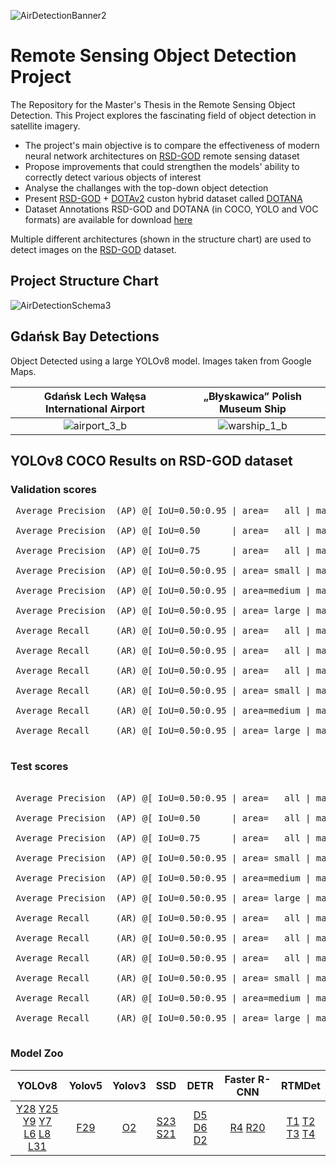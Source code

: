 ![AirDetectionBanner2](https://github.com/user-attachments/assets/94e4ac07-334e-4f95-a60b-399c1547e7aa)


# Remote Sensing Object Detection Project

The Repository for the Master's Thesis in the Remote Sensing Object Detection. This Project explores the fascinating field of object detection in satellite imagery.

- The project's main objective is to compare the effectiveness of modern neural network architectures on <a href="https://github.com/Dr-Zhuang/geospatial-object-detection">RSD-GOD</a>  remote sensing dataset
- Propose improvements that could strengthen the models' ability to correctly detect various objects of interest
- Analyse the challanges with the top-down object detection
- Present [RSD-GOD](https://github.com/Dr-Zhuang/geospatial-object-detection) + [DOTAv2](https://captain-whu.github.io/DOTA/dataset.html) custon hybrid dataset called [DOTANA](https://drive.google.com/file/d/1s0u--CU-VVmv0t_O9_3TNNA2VcLahLPu/view?usp=sharing)
- Dataset Annotations RSD-GOD and DOTANA (in COCO, YOLO and VOC formats) are available for download [here](https://drive.google.com/file/d/1aypqgUDdSnJbElffF6P864MAnz0v7BLb/view?usp=sharing)


Multiple different architectures (shown in the structure chart) are used to detect images on the <a href="https://github.com/Dr-Zhuang/geospatial-object-detection">RSD-GOD</a> dataset. 


## Project Structure Chart

![AirDetectionSchema3](https://github.com/user-attachments/assets/f2d02448-fc12-4505-8d7c-281f0832eaca)


## Gdańsk Bay Detections

Object Detected using a large YOLOv8 model. Images taken from Google Maps.


| Gdańsk Lech Wałęsa International Airport | „Błyskawica” Polish Museum Ship   | 
| :---:   | :---: | 
| ![airport_3_b](https://github.com/theATM/AirDetection/assets/48883111/fc29eefb-1b91-4a99-95f6-66f1be689579)  |  ![warship_1_b](https://github.com/theATM/AirDetection/assets/48883111/7ad746d7-29ca-4f7c-8335-fd92990f52c9) | 


## YOLOv8 COCO Results on RSD-GOD dataset


### Validation scores

<pre>
 Average Precision  (AP) @[ IoU=0.50:0.95 | area=   all | maxDets=100 ] = 0.675 <br/>
 Average Precision  (AP) @[ IoU=0.50      | area=   all | maxDets=100 ] = 0.972 <br/>
 Average Precision  (AP) @[ IoU=0.75      | area=   all | maxDets=100 ] = 0.794 <br/>
 Average Precision  (AP) @[ IoU=0.50:0.95 | area= small | maxDets=100 ] = 0.359 <br/>
 Average Precision  (AP) @[ IoU=0.50:0.95 | area=medium | maxDets=100 ] = 0.602 <br/>
 Average Precision  (AP) @[ IoU=0.50:0.95 | area= large | maxDets=100 ] = 0.722 <br/>
 Average Recall     (AR) @[ IoU=0.50:0.95 | area=   all | maxDets=  1 ] = 0.403 <br/>
 Average Recall     (AR) @[ IoU=0.50:0.95 | area=   all | maxDets= 10 ] = 0.726 <br/>
 Average Recall     (AR) @[ IoU=0.50:0.95 | area=   all | maxDets=100 ] = 0.739 <br/>
 Average Recall     (AR) @[ IoU=0.50:0.95 | area= small | maxDets=100 ] = 0.467 <br/>
 Average Recall     (AR) @[ IoU=0.50:0.95 | area=medium | maxDets=100 ] = 0.684 <br/>
 Average Recall     (AR) @[ IoU=0.50:0.95 | area= large | maxDets=100 ] = 0.784 <br/>
</pre>
  
 ### Test scores
  
<pre> 
 Average Precision  (AP) @[ IoU=0.50:0.95 | area=   all | maxDets=100 ] = 0.589 <br/>
 Average Precision  (AP) @[ IoU=0.50      | area=   all | maxDets=100 ] = 0.932 <br/>
 Average Precision  (AP) @[ IoU=0.75      | area=   all | maxDets=100 ] = 0.652 <br/>
 Average Precision  (AP) @[ IoU=0.50:0.95 | area= small | maxDets=100 ] = 0.135 <br/>
 Average Precision  (AP) @[ IoU=0.50:0.95 | area=medium | maxDets=100 ] = 0.418 <br/>
 Average Precision  (AP) @[ IoU=0.50:0.95 | area= large | maxDets=100 ] = 0.640 <br/>
 Average Recall     (AR) @[ IoU=0.50:0.95 | area=   all | maxDets=  1 ] = 0.364 <br/>
 Average Recall     (AR) @[ IoU=0.50:0.95 | area=   all | maxDets= 10 ] = 0.671 <br/>
 Average Recall     (AR) @[ IoU=0.50:0.95 | area=   all | maxDets=100 ] = 0.681 <br/>
 Average Recall     (AR) @[ IoU=0.50:0.95 | area= small | maxDets=100 ] = 0.228 <br/>
 Average Recall     (AR) @[ IoU=0.50:0.95 | area=medium | maxDets=100 ] = 0.587 <br/>
 Average Recall     (AR) @[ IoU=0.50:0.95 | area= large | maxDets=100 ] = 0.728 <br/>
</pre>

### Model Zoo


| YOLOv8  | Yolov5 | Yolov3 | SSD | DETR | Faster R-CNN | RTMDet
| :-----------: | :----: | :----: |  :----: | :----: | :----: | :----: |
| [Y28](https://drive.google.com/file/d/1ai4D---5uvQeoz2RzkisL5hlNCXDshSg/view?usp=sharing) [Y25](https://drive.google.com/file/d/1I4L0x9Hoo-8R9oGka45giOWHbq33AcEG/view?usp=sharing) <br> [Y9](https://drive.google.com/file/d/1bk0tnVXpOP7wc_9Pp2L16MuhuW1vxDG2/view?usp=sharing) [Y7](https://drive.google.com/file/d/1g9L0rVkM9B2IeH6rYLcdfWcCwUKSuw_5/view?usp=sharing) <br> [L6](https://drive.google.com/file/d/1PMvREHjc_NFcAvgTdImDsp0ooyG631kQ/view?usp=sharing) [L8](https://drive.google.com/file/d/1eKePU7NxfheCx19Yjb_ijPqgk5n-EY7G/view?usp=sharing) [L31](https://drive.google.com/file/d/1MHUkYqBYJTLESNbcjDCOH0bHE1v8X1Fx/view?usp=sharing) | [F29](https://drive.google.com/file/d/1FSccHMgBY9TrLokY8GxcW_k-VhXIzbIr/view?usp=sharing) | [O2](https://drive.google.com/file/d/1XbCKVi2A16a5E_rcWITa9IeLb5F1SGnt/view?usp=sharing) | [S23](https://drive.google.com/file/d/1sAsoLrs2eh66HGHyVldOu1I2l1yBQCyV/view?usp=sharing) <br> [S21](https://drive.google.com/file/d/1TVtVp_qJ0GdEV0s-6AZsdF_A8kXXnT4U/view?usp=sharing) | [D5](https://drive.google.com/file/d/1G84ybh_JvDLgcF-1OWM2ge63e3fCoESb/view?usp=sharing) [D6](https://drive.google.com/file/d/17XW5SPGvE9HOQHyVpQjchYuD8PlTpXOF/view?usp=sharing) <br> [D2](https://drive.google.com/file/d/1nt5jr17RP7hYRSsYByOoxuIyvWosARdf/view?usp=sharing) | [R4](https://drive.google.com/file/d/10CBfGHrepi_bTf17anL6ZzJqo2L60I3P/view?usp=sharing) [R20](https://drive.google.com/file/d/1ICOF3mc-WDt6NJP8HTzpbhPZZ9RJBPuI/view?usp=sharing) | [T1](https://drive.google.com/file/d/1crx4ypjRHtVeqtknwi4EW6w3u_MATnTo/view?usp=sharing) [T2](https://drive.google.com/file/d/1a1c11KqA0Gt_VmFKCu_RQe-ESwam6Xp0/view?usp=sharing) <br> [T3](https://drive.google.com/file/d/1HYP-lMsq8xlZ6qG7_MmAQi5Gc33HMU8x/view?usp=sharing) [T4](https://drive.google.com/file/d/1tNolx3TwHCgiWj8NJC42Qp-pcFsvH77b/view?usp=sharing) |

